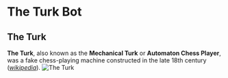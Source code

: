 # The Turk Bot
## The Turk
**The Turk**, also known as the **Mechanical Turk** or **Automaton Chess Player**, was a fake chess-playing machine constructed in the late 18th century ([*wikipedia*](https://en.wikipedia.org/wiki/The_Turk)).
![The Turk](https://upload.wikimedia.org/wikipedia/commons/2/22/Tuerkischer_schachspieler_racknitz3.jpg)
